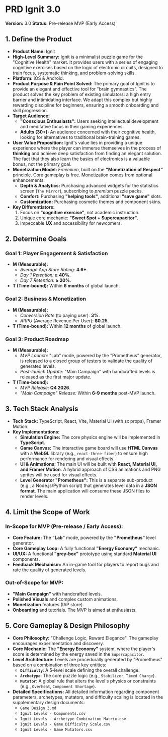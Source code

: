 # PRD Ignit 3.0

**Version:** 3.0
**Status:** Pre-release MVP (Early Access)

## **1. Define the Product**

- **Product Name:** Ignit
- **High-Level Summary:** Ignit is a minimalist puzzle game for the "Cognitive Health" market. It provides users with a series of engaging cognitive exercises based on the logic of electronic circuits, designed to train focus, systematic thinking, and problem-solving skills.
- **Platform:** iOS & Android.
- **Product Purpose & Pain Point Solved:** The primary goal of Ignit is to provide an elegant and effective tool for "brain gymnastics". The product solves the key problem of existing simulators: a high entry barrier and intimidating interface. We adapt this complex but highly rewarding discipline for beginners, ensuring a smooth onboarding and skill progression.
- **Target Audience:**
    - **"Conscious Enthusiasts":** Users seeking intellectual development and meditative focus in their gaming experiences.
    - **Adults (30+):** An audience concerned with their cognitive health, looking for alternatives to traditional brain-training games.
- **User Value Proposition:** Ignit's value lies in providing a unique experience where the player can immerse themselves in the process of **thinking** and achieve deep satisfaction from finding an elegant solution. The fact that they also learn the basics of electronics is a valuable bonus, not the primary goal.
- **Monetization Model:** *Freemium*, built on the **"Monetization of Respect"** principle. Core gameplay is free. Monetization comes from optional enhancements:
    - **Depth & Analytics:** Purchasing advanced widgets for the statistics screen (`The Mirror`), subscribing to *premium* puzzle packs.
    - **Comfort:** Purchasing **"helping tools"**, additional **"save game"** slots.
    - **Customization:** Purchasing cosmetic themes and component skins.
- **Key Differentiators:**
    1. Focus on **"cognitive exercise"**, not academic instruction.
    2. Unique core mechanic: **"Sweet Spot + Supercapacitor"**.
    3. Impeccable **UX** and accessibility for newcomers.

## **2. Determine Goals**

### **Goal 1: Player Engagement & Satisfaction**

- **M (Measurable):**
    - *Average App Store Rating:* **4.6+**.
    - *Day 1 Retention:* **≥ 40%**.
    - *Day 7 Retention:* **≥ 20%**.
- **T (Time-bound):** Within **6 months** of global launch.

### **Goal 2: Business & Monetization**

- **M (Measurable):**
    - *Conversion Rate* (to paying user): **3%**.
    - *ARPU* (Average Revenue Per User): **$0.25**.
- **T (Time-bound):** Within **12 months** of global launch.

### **Goal 3: Product Roadmap**

- **M (Measurable):**
    - *MVP Launch:* "Lab" mode, powered by the "Prometheus" generator, is released to a closed group of testers to validate the quality of generated levels.
    - *Post-launch Update:* "Main Campaign" with handcrafted levels is released as the first major update.
- **T (Time-bound):**
    - *MVP Release:* **Q4 2026**.
    - *"Main Campaign" Release:* Within **6-9 months** post-MVP launch.

## **3. Tech Stack Analysis**

- **Tech Stack:** TypeScript, React, Vite, Material UI (with sx props), Framer Motion.
- **Key Implementations:**
    - **Simulation Engine:** The core physics engine will be implemented in **TypeScript**.
    - **Game Canvas:** The interactive game board will use **HTML Canvas** with a **WebGL** library (e.g., `react-three-fiber`) to ensure high performance for rendering and visual effects.
    - **UI & Animations:** The main UI will be built with **React, Material UI, and Framer Motion**. A hybrid approach of CSS animations and PNG sprites will be used for visual effects.
    - **Level Generator "Prometheus":** This is a separate sub-product (e.g., a Node.js/Python script) that generates level data in a **JSON format**. The main application will consume these JSON files to render levels.

## **4. Limit the Scope of Work**

### **In-Scope for MVP (Pre-release / Early Access):**

- **Core Feature:** The **"Lab"** mode, powered by the **"Prometheus"** level generator.
- **Core Gameplay Loop:** A fully functional **"Energy Economy"** mechanic.
- **UI/UX:** A functional **"grey-box"** prototype using standard **Material UI** components.
- **Feedback Mechanism:** An in-game tool for players to report bugs and rate the quality of generated levels.

### **Out-of-Scope for MVP:**

- **"Main Campaign"** with handcrafted levels.
- **Polished Visuals** and complex custom animations.
- **Monetization** features (IAP store).
- **Onboarding** and tutorials. The MVP is aimed at enthusiasts.

## **5. Core Gameplay & Design Philosophy**

- **Core Philosophy:** "Challenge Logic, Reward Elegance". The gameplay encourages experimentation and discovery.
- **Core Mechanic:** The **"Energy Economy"** system, where the player's score is determined by the energy saved in the `Supercapacitor`.
- **Level Architecture:** Levels are procedurally generated by "Prometheus" based on a combination of three key entities:
    - **`Difficulty`**: A 5-level scale defining the overall challenge.
    - **`Archetype`**: The core puzzle logic (e.g., `Stabilizer`, `Timed Charge`).
    - **`Mutator`**: A global rule that alters the level's physics or constraints (e.g., `Overheat`, `Component Shortage`).
- **Detailed Specifications:** All detailed information regarding component parameters, archetypes, mutators, and difficulty scaling is located in the supplementary design documents:
    - `Game Design 3.md`
    - `Ignit Levels - Components.csv`
    - `Ignit Levels - Archetype Combination Matrix.csv`
    - `Ignit Levels - Game Difficulty Scale.csv`
    - `Ignit Levels - Game Mutators.csv`